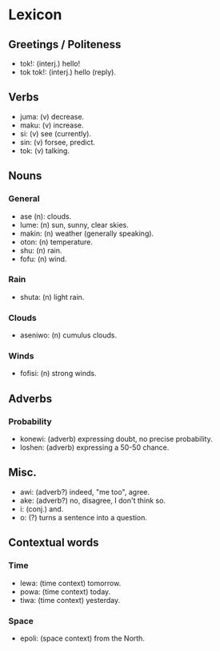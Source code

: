 # Lexicon

## Greetings / Politeness

* tok!: (interj.) hello!
* tok tok!: (interj.) hello (reply).

## Verbs

* juma: (v) decrease.
* maku: (v) increase.
* si: (v) see (currently).
* sin: (v) forsee, predict.
* tok: (v) talking.

## Nouns

### General

* ase (n): clouds.
* lume: (n) sun, sunny, clear skies.
* makin: (n) weather (generally speaking).
* oton: (n) temperature.
* shu: (n) rain.
* fofu: (n) wind.

### Rain

* shuta: (n) light rain.

### Clouds

* aseniwo: (n) cumulus clouds.

### Winds

* fofisi: (n) strong winds.

## Adverbs

### Probability

* konewi: (adverb) expressing doubt, no precise probability.
* loshen: (adverb) expressing a 50-50 chance.

## Misc.

* awi: (adverb?) indeed, "me too", agree.
* ake: (adverb?) no, disagree, I don't think so.
* i: (conj.) and.
* o: (?) turns a sentence into a question.

## Contextual words

### Time

* lewa: (time context) tomorrow.
* powa: (time context) today.
* tiwa: (time context) yesterday.

### Space

* epoli: (space context) from the North.
